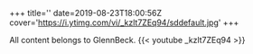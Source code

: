 +++
title=''
date=2019-08-23T18:00:56Z
cover='https://i.ytimg.com/vi/_kzlt7ZEq94/sddefault.jpg'
+++

All content belongs to GlennBeck.
{{< youtube _kzlt7ZEq94 >}}
